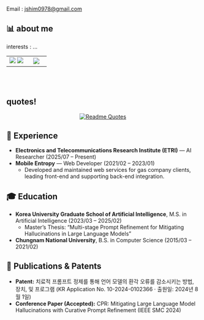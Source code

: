 Email : jshim0978@gmail.com

## 📊 about me

<p>
  interests : ...
</p>

<p align="center">
  <table border="0" align="center">
    <tr border="0">
      <td width="50%" align="center">     
        <img src="https://github-readme-stats.vercel.app/api/top-langs/?username=jshim0978&show_icons=true&title_color=f6c32c&icon_color=f6c32c&text_color=9f9f9f&bg_color=151515&layout=compact&langs_count=4"/>
        <img src="https://github-readme-stats.vercel.app/api?username=jshim0978&show_icons=true&title_color=f6c32c&icon_color=f6c32c&text_color=9f9f9f&bg_color=151515&count_private=true"/>
      </td>
      <td width="50%" align="center">
        <img src="http://mazassumnida.wtf/api/v2/generate_badge?boj=jungwooshim"/>
      </td>
    </tr>
  </table>
</p>

<br/>
<br/>

## quotes!
<div align="center">
  
[![Readme Quotes](https://quotes-github-readme.vercel.app/api?type=horizontal&theme=dark)](https://github.com/piyushsuthar/github-readme-quotes)
</div> 

## 💼 Experience

- **Electronics and Telecommunications Research Institute (ETRI)** — AI Researcher (2025/07 – Present)
- **Mobile Entropy** — Web Developer (2021/02 – 2023/01)
  - Developed and maintained web services for gas company clients, leading front-end and supporting back-end integration.

## 🎓 Education

- **Korea University Graduate School of Artificial Intelligence**, M.S. in Artificial Intelligence (2023/03 – 2025/02)
  - Master’s Thesis: “Multi-stage Prompt Refinement for Mitigating Hallucinations in Large Language Models”
- **Chungnam National University**, B.S. in Computer Science (2015/03 – 2021/02)

## 📑 Publications & Patents

- **Patent:** 치료적 프롬프트 정제를 통해 언어 모델의 환각 오류를 감소시키는 방법, 장치, 및 프로그램 (KR Application No. 10-2024-0102366 · 출원일: 2024년 8월 1일)
- **Conference Paper (Accepted):** CPR: Mitigating Large Language Model Hallucinations with Curative Prompt Refinement (IEEE SMC 2024)
